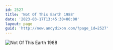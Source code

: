 ```yaml
---
id: 2527
title: 'Not Of This Earth 1988'
date: '2023-03-17T13:45:30+00:00'
layout: page
guid: 'http://new.andydixon.com/?page_id=2527'
---
```


![Not Of This Earth 1988](https://i0.wp.com/assets.g8x2.ldn.idrivee2-23.com/posters/Not%20Of%20This%20Earth%201988%2001.jpg?w=1200&ssl=1 "Not Of This Earth 1988")